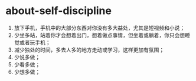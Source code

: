 # about-self-discipline

1. 放下手机，手机中的大部分东西对你没有多大益处，尤其是短视频和小说；
2. 少坐多站，站着你才会想着出门，想着做点事情，但坐着或躺着，你只会想睡觉或者玩手机；
3. 减少独处的时间，多去人多的地方走动或学习，这样更加有氛围；
4. 少说多做；
5. 少看多做；
6. 少想多做；
